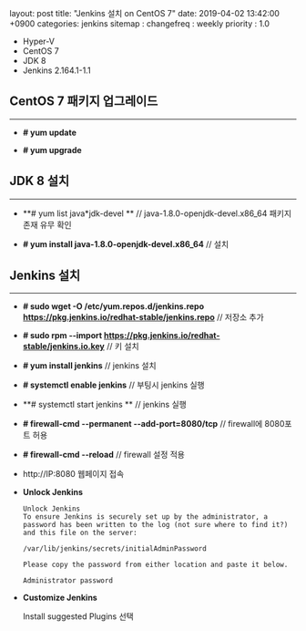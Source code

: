 layout: post
title:  "Jenkins 설치 on CentOS 7"
date:   2019-04-02 13:42:00 +0900
categories: jenkins
sitemap :
  changefreq : weekly
  priority : 1.0



* Hyper-V
* CentOS 7
* JDK 8
* Jenkins 2.164.1-1.1



## CentOS 7 패키지  업그레이드

---

* **# yum update**

* **# yum upgrade**



## JDK 8 설치

----

* **# yum list java*jdk-devel ** // java-1.8.0-openjdk-devel.x86_64 패키지 존재 유무 확인

* **# yum install java-1.8.0-openjdk-devel.x86_64** // 설치



## Jenkins 설치

---

* **# sudo wget -O /etc/yum.repos.d/jenkins.repo https://pkg.jenkins.io/redhat-stable/jenkins.repo** // 저장소 추가

* **# sudo rpm --import https://pkg.jenkins.io/redhat-stable/jenkins.io.key** // 키 설치

* **# yum install jenkins** // jenkins 설치

* **# systemctl enable jenkins** // 부팅시 jenkins 실행

* **# systemctl start jenkins ** // jenkins 실행

* **# firewall-cmd --permanent --add-port=8080/tcp** // firewall에 8080포트 허용

* **# firewall-cmd --reload** // firewall 설정 적용

* http://IP:8080 웹페이지 접속

* **Unlock Jenkins**

  ```
  Unlock Jenkins
  To ensure Jenkins is securely set up by the administrator, a password has been written to the log (not sure where to find it?) and this file on the server:
  
  /var/lib/jenkins/secrets/initialAdminPassword
  
  Please copy the password from either location and paste it below.
  
  Administrator password
  ```

* **Customize Jenkins**

  Install suggested Plugins 선택

